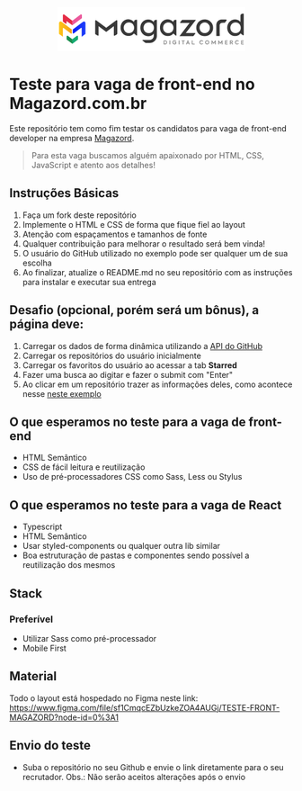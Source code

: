 <div align='center'>
 
![Magazord](src/assets/logo-magazord.png)
 
 </div>

# Teste para vaga de front-end no Magazord.com.br
Este repositório tem como fim testar os candidatos para vaga de front-end developer na empresa [Magazord](https://magazord.com.br).
> Para esta vaga buscamos alguém apaixonado por HTML, CSS, JavaScript e atento aos detalhes!


## Instruções Básicas
1. Faça um fork deste repositório
2. Implemente o HTML e CSS de forma que fique fiel ao layout
3. Atenção com espaçamentos e tamanhos de fonte
4. Qualquer contribuição para melhorar o resultado será bem vinda!
5. O usuário do GitHub utilizado no exemplo pode ser qualquer um de sua escolha
6. Ao finalizar, atualize o README.md no seu repositório com as instruções para instalar e executar sua entrega

## Desafio (opcional, porém será um bônus), a página deve:
1. Carregar os dados de forma dinâmica utilizando a [API do GitHub](https://developer.github.com/v3/)
2. Carregar os repositórios do usuário inicialmente
3. Carregar os favoritos do usuário ao acessar a tab **Starred**
4. Fazer uma busca ao digitar e fazer o submit com "Enter"
5. Ao clicar em um repositório trazer as informações deles, como acontece nesse [neste exemplo](https://github-explorer.gabrielcordeiro.dev/repository/facebook/react)

## O que esperamos no teste para a vaga de front-end
* HTML Semântico
* CSS de fácil leitura e reutilização
* Uso de pré-processadores CSS como Sass, Less ou Stylus

## O que esperamos no teste para a vaga de React
* Typescript
* HTML Semântico
* Usar styled-components ou qualquer outra lib similar
* Boa estruturação de pastas e componentes sendo possível a reutilização dos mesmos

## Stack
### Preferível
* Utilizar Sass como pré-processador
* Mobile First

## Material
Todo o layout está hospedado no Figma neste link: 
https://www.figma.com/file/sf1CmqcEZbUzkeZOA4AUGj/TESTE-FRONT-MAGAZORD?node-id=0%3A1

## Envio do teste
* Suba o repositório no seu Github e envie o link diretamente para o seu recrutador. Obs.: Não serão aceitos alterações após o envio
